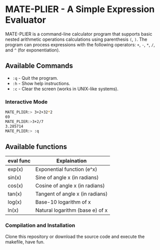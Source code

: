 # MATE-PLIER - A Simple Expression Evaluator

MATE-PLIER is a command-line calculator program that supports basic nested arithmetic operations calculations using parenthesis `(`, `)`. The program can process expressions with the following operators: `+`, `-`, `*`, `/`, and `^` (for exponentiation).


## Available Commands

- `:q` - Quit the program.
- `:h` - Show help instructions.
- `:c` - Clear the screen (works in UNIX-like systems).
  
### Interactive Mode
```bash
MATE_PLIER:> 3+2+32*2
69
MATE_PLIER:>3+2/7
3.285714
MATE_PLIER:> :q
```
## Available functions

|eval func| Explaination |
| -------- | ------- |
|exp(x)	| Exponential function (e^x) | 
|sin(x)	| Sine of angle x (in radians) |
|cos(x)	| Cosine of angle x (in radians)|
|tan(x) |	Tangent of angle x (in radians)|
|log(x) |	Base-10 logarithm of x	|
|ln(x)	| Natural logarithm (base e) of x|


### Compilation and Installation

Clone this repository or download the source code and execute the makefile,
have fun.


